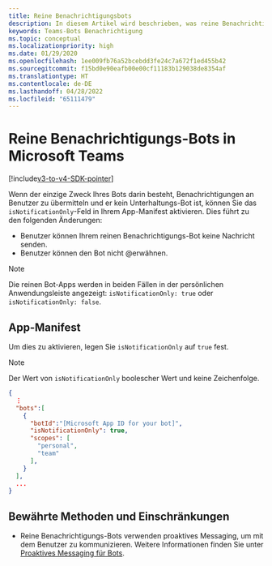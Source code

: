 ```yaml
---
title: Reine Benachrichtigungsbots
description: In diesem Artikel wird beschrieben, was reine Benachrichtigungsbots in Microsoft Teams sind
keywords: Teams-Bots Benachrichtigung
ms.topic: conceptual
ms.localizationpriority: high
ms.date: 01/29/2020
ms.openlocfilehash: 1ee009fb76a52bcebdd3fe24c7a672f1ed455b42
ms.sourcegitcommit: f15bd0e90eafb00e00cf11183b129038de8354af
ms.translationtype: HT
ms.contentlocale: de-DE
ms.lasthandoff: 04/28/2022
ms.locfileid: "65111479"
---
```

# <a name="notification-only-bots-in-microsoft-teams"></a>Reine Benachrichtigungs-Bots in Microsoft Teams

[!include[v3-to-v4-SDK-pointer](~/includes/v3-to-v4-pointer-bots.md)]

Wenn der einzige Zweck Ihres Bots darin besteht, Benachrichtigungen an Benutzer zu übermitteln und er kein Unterhaltungs-Bot ist, können Sie das `isNotificationOnly`-Feld in Ihrem App-Manifest aktivieren. Dies führt zu den folgenden Änderungen:

* Benutzer können Ihrem reinen Benachrichtigungs-Bot keine Nachricht senden.
* Benutzer können den Bot nicht @erwähnen.

> [!NOTE]
> Die reinen Bot-Apps werden in beiden Fällen in der persönlichen Anwendungsleiste angezeigt: `isNotificationOnly: true` oder `isNotificationOnly: false`.

## <a name="app-manifest"></a>App-Manifest

Um dies zu aktivieren, legen Sie `isNotificationOnly` auf `true` fest.

> [!NOTE]
> Der Wert von `isNotificationOnly` boolescher Wert und keine Zeichenfolge.

```json
{
  ⋮
  "bots":[
    {
      "botId":"[Microsoft App ID for your bot]",
      "isNotificationOnly": true,
      "scopes": [
        "personal",
        "team"
      ],
    }
  ],
  ...
}
```

## <a name="best-practices-and-limitations"></a>Bewährte Methoden und Einschränkungen

* Reine Benachrichtigungs-Bots verwenden proaktives Messaging, um mit dem Benutzer zu kommunizieren. Weitere Informationen finden Sie unter [Proaktives Messaging für Bots](~/resources/bot-v3/bot-conversations/bots-conv-proactive.md).
